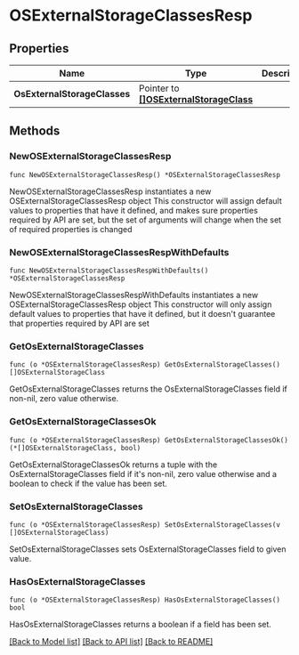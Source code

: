 # OSExternalStorageClassesResp

## Properties

Name | Type | Description | Notes
------------ | ------------- | ------------- | -------------
**OsExternalStorageClasses** | Pointer to [**[]OSExternalStorageClass**](OSExternalStorageClass.md) |  | [optional] 

## Methods

### NewOSExternalStorageClassesResp

`func NewOSExternalStorageClassesResp() *OSExternalStorageClassesResp`

NewOSExternalStorageClassesResp instantiates a new OSExternalStorageClassesResp object
This constructor will assign default values to properties that have it defined,
and makes sure properties required by API are set, but the set of arguments
will change when the set of required properties is changed

### NewOSExternalStorageClassesRespWithDefaults

`func NewOSExternalStorageClassesRespWithDefaults() *OSExternalStorageClassesResp`

NewOSExternalStorageClassesRespWithDefaults instantiates a new OSExternalStorageClassesResp object
This constructor will only assign default values to properties that have it defined,
but it doesn't guarantee that properties required by API are set

### GetOsExternalStorageClasses

`func (o *OSExternalStorageClassesResp) GetOsExternalStorageClasses() []OSExternalStorageClass`

GetOsExternalStorageClasses returns the OsExternalStorageClasses field if non-nil, zero value otherwise.

### GetOsExternalStorageClassesOk

`func (o *OSExternalStorageClassesResp) GetOsExternalStorageClassesOk() (*[]OSExternalStorageClass, bool)`

GetOsExternalStorageClassesOk returns a tuple with the OsExternalStorageClasses field if it's non-nil, zero value otherwise
and a boolean to check if the value has been set.

### SetOsExternalStorageClasses

`func (o *OSExternalStorageClassesResp) SetOsExternalStorageClasses(v []OSExternalStorageClass)`

SetOsExternalStorageClasses sets OsExternalStorageClasses field to given value.

### HasOsExternalStorageClasses

`func (o *OSExternalStorageClassesResp) HasOsExternalStorageClasses() bool`

HasOsExternalStorageClasses returns a boolean if a field has been set.


[[Back to Model list]](../README.md#documentation-for-models) [[Back to API list]](../README.md#documentation-for-api-endpoints) [[Back to README]](../README.md)


